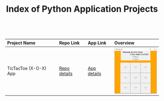 <p align="center">  <h1 align="center">Index of Python Application Projects</h1>  </p>

<table style="width:100%">
  <thead style="text-align:left">
    <tr>
        <th>Project Name</th>  
        <th>Repo Link</th> 
        <th>App Link</th>  
        <th>Overview</th>
    </tr>
  </thead>
  
  <tbody>
    <tr>
      <td>TicTacToe (X-O-X) App</td>
      <td><a href="https://github.com/celik-muhammed/python-application/tree/master/01-TicTacToe" target="_blank">Repo details</a></td>
      <td><a href="^#" target="_blank">App details</a></td>
      <td><img src="01-TicTacToe/tictactoe.png" alt="tictactoe" height=150></td>
    </tr>
  </tbody>
</table>
